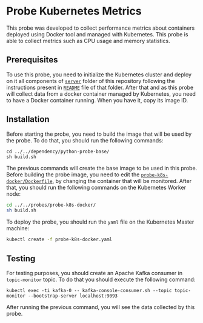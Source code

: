 
# Probe Kubernetes Metrics

This probe was developed to collect performance metrics about containers deployed using Docker tool and managed with Kubernetes. This probe is able to collect metrics such as CPU usage and memory statistics.

## Prerequisites

To use this probe, you need to initialize the Kubernetes cluster and deploy on it all components of [`server`](https://github.com/eubr-atmosphere/tma-framework-m/tree/master/development/server) folder of this repository following the instructions present in [`README`](https://github.com/eubr-atmosphere/tma-framework-m/tree/master/development/server/README.md) file of that folder.
After that and as this probe will collect data from a docker container managed by Kubernetes, you need to have a Docker container running. When you have it, copy its image ID.

## Installation

Before starting the probe, you need to build the image that will be used by the probe. To do that, you should run the following commands:


```
cd ../../dependency/python-probe-base/
sh build.sh
```

The previous commands will create the base image to be used in this probe. Before building the probe image, you need to edit the [`probe-k8s-docker/Dockerfile`](probe-k8s-docker/Dockerfile), by changing the container that will be monitored.
After that, you should run the following commands on the Kubernetes Worker node:


```sh
cd ../../probes/probe-k8s-docker/
sh build.sh
```

To deploy the probe, you should run the `yaml` file on the Kubernetes Master machine:

```sh
kubectl create -f probe-k8s-docker.yaml
```

## Testing
For testing purposes, you should create an Apache Kafka consumer in `topic-monitor` topic. To do that you should execute the following command:

```
kubectl exec -ti kafka-0 -- kafka-console-consumer.sh --topic topic-monitor --bootstrap-server localhost:9093
```

After running the previous command, you will see the data collected by this probe.


